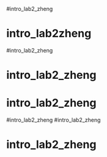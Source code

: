 #intro_lab2_zheng
# intro_lab2zheng
#intro_lab2_zheng
# intro_lab2_zheng
# intro_lab2_zheng
#intro_lab2_zheng
#intro_lab2_zheng
# intro_lab2_zheng
